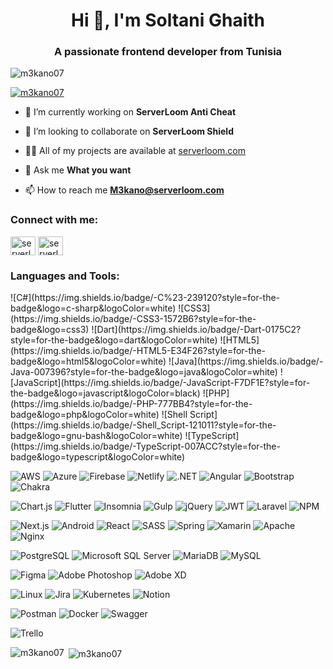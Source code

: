 <h1 align="center">Hi 👋, I'm Soltani Ghaith</h1>
<h3 align="center">A passionate frontend developer from Tunisia</h3>

<p align="left"> <img src="https://komarev.com/ghpvc/?username=m3kano07&label=Profile%20views&color=0e75b6&style=flat" alt="m3kano07" /> </p>

<p align="left"> <a href="https://github.com/ryo-ma/github-profile-trophy"><img src="https://github-profile-trophy.vercel.app/?username=m3kano07" alt="m3kano07" /></a> </p>

- 🔭 I’m currently working on **ServerLoom Anti Cheat**

- 👯 I’m looking to collaborate on **ServerLoom Shield**

- 👨‍💻 All of my projects are available at [serverloom.com](serverloom.com)

- 💬 Ask me **What you want**

- 📫 How to reach me **M3kano@serverloom.com**

<h3 align="left">Connect with me:</h3>
<p align="left">
<a href="https://twitter.com/serverloom" target="blank"><img align="center" src="https://raw.githubusercontent.com/rahuldkjain/github-profile-readme-generator/master/src/images/icons/Social/twitter.svg" alt="serverloom" height="30" width="40" /></a>
<a href="https://discord.gg/serverloom" target="blank"><img align="center" src="https://raw.githubusercontent.com/rahuldkjain/github-profile-readme-generator/master/src/images/icons/Social/discord.svg" alt="serverloom" height="30" width="40" /></a>
</p>

<h3 align="left">Languages and Tools:</h3>
<p align="left"> <a> 
![C#](https://img.shields.io/badge/-C%23-239120?style=for-the-badge&logo=c-sharp&logoColor=white)
![CSS3](https://img.shields.io/badge/-CSS3-1572B6?style=for-the-badge&logo=css3)
![Dart](https://img.shields.io/badge/-Dart-0175C2?style=for-the-badge&logo=dart&logoColor=white)
![HTML5](https://img.shields.io/badge/-HTML5-E34F26?style=for-the-badge&logo=html5&logoColor=white)
![Java](https://img.shields.io/badge/-Java-007396?style=for-the-badge&logo=java&logoColor=white)
![JavaScript](https://img.shields.io/badge/-JavaScript-F7DF1E?style=for-the-badge&logo=javascript&logoColor=black)
![PHP](https://img.shields.io/badge/-PHP-777BB4?style=for-the-badge&logo=php&logoColor=white)
![Shell Script](https://img.shields.io/badge/-Shell_Script-121011?style=for-the-badge&logo=gnu-bash&logoColor=white)
![TypeScript](https://img.shields.io/badge/-TypeScript-007ACC?style=for-the-badge&logo=typescript&logoColor=white)

![AWS](https://img.shields.io/badge/-AWS-232F3E?style=for-the-badge&logo=amazon-aws)
![Azure](https://img.shields.io/badge/-Azure-0078D4?style=for-the-badge&logo=microsoft-azure)
![Firebase](https://img.shields.io/badge/-Firebase-FFCA28?style=for-the-badge&logo=firebase&logoColor=black)
![Netlify](https://img.shields.io/badge/-Netlify-00C7B7?style=for-the-badge&logo=netlify)
![.NET](https://img.shields.io/badge/-.NET-512BD4?style=for-the-badge&logo=dotnet)
![Angular](https://img.shields.io/badge/-Angular-DD0031?style=for-the-badge&logo=angular&logoColor=white)
![Bootstrap](https://img.shields.io/badge/-Bootstrap-7952B3?style=for-the-badge&logo=bootstrap)
![Chakra](https://img.shields.io/badge/-Chakra-319795?style=for-the-badge&logo=chakra-ui&logoColor=white)

![Chart.js](https://img.shields.io/badge/-Chart.js-FF6384?style=for-the-badge&logo=chartdotjs&logoColor=white)
![Flutter](https://img.shields.io/badge/-Flutter-02569B?style=for-the-badge&logo=flutter&logoColor=white)
![Insomnia](https://img.shields.io/badge/-Insomnia-4000BF?style=for-the-badge&logo=insomnia&logoColor=white)
![Gulp](https://img.shields.io/badge/-Gulp-CF4647?style=for-the-badge&logo=gulp&logoColor=white)
![jQuery](https://img.shields.io/badge/-jQuery-0769AD?style=for-the-badge&logo=jquery&logoColor=white)
![JWT](https://img.shields.io/badge/-JWT-000000?style=for-the-badge&logo=json-web-tokens&logoColor=white)
![Laravel](https://img.shields.io/badge/-Laravel-FF2D20?style=for-the-badge&logo=laravel&logoColor=white)
![NPM](https://img.shields.io/badge/-NPM-CB3837?style=for-the-badge&logo=npm&logoColor=white)

![Next.js](https://img.shields.io/badge/-Next.js-000000?style=for-the-badge&logo=nextdotjs&logoColor=white)
![Android](https://img.shields.io/badge/-Android-3DDC84?style=for-the-badge&logo=android&logoColor=white)
![React](https://img.shields.io/badge/-React-61DAFB?style=for-the-badge&logo=react&logoColor=black)
![SASS](https://img.shields.io/badge/-SASS-CC6699?style=for-the-badge&logo=sass&logoColor=white)
![Spring](https://img.shields.io/badge/-Spring-6DB33F?style=for-the-badge&logo=spring&logoColor=white)
![Xamarin](https://img.shields.io/badge/-Xamarin-3498DB?style=for-the-badge&logo=xamarin&logoColor=white)
![Apache](https://img.shields.io/badge/-Apache-D22128?style=for-the-badge&logo=apache&logoColor=white)
![Nginx](https://img.shields.io/badge/-Nginx-269539?style=for-the-badge&logo=nginx&logoColor=white)

![PostgreSQL](https://img.shields.io/badge/-PostgreSQL-4169E1?style=for-the-badge&logo=postgresql&logoColor=white)
![Microsoft SQL Server](https://img.shields.io/badge/-Microsoft_SQL_Server-CC2927?style=for-the-badge&logo=microsoft-sql-server&logoColor=white)
![MariaDB](https://img.shields.io/badge/-MariaDB-003545?style=for-the-badge&logo=mariadb&logoColor=white)
![MySQL](https://img.shields.io/badge/-MySQL-4479A1?style=for-the-badge&logo=mysql&logoColor=white)

![Figma](https://img.shields.io/badge/-Figma-F24E1E?style=for-the-badge&logo=figma&logoColor=white)
![Adobe Photoshop](https://img.shields.io/badge/-Adobe_Photoshop-31A8FF?style=for-the-badge&logo=adobe-photoshop&logoColor=white)
![Adobe XD](https://img.shields.io/badge/-Adobe_XD-FF61F6?style=for-the-badge&logo=adobe-xd&logoColor=white)

![Linux](https://img.shields.io/badge/-Linux-FCC624?style=for-the-badge&logo=linux&logoColor=black)
![Jira](https://img.shields.io/badge/-Jira-0052CC?style=for-the-badge&logo=jira&logoColor=white)
![Kubernetes](https://img.shields.io/badge/-Kubernetes-326CE5?style=for-the-badge&logo=kubernetes&logoColor=white)
![Notion](https://img.shields.io/badge/-Notion-000000?style=for-the-badge&logo=notion&logoColor=white)

![Postman](https://img.shields.io/badge/-Postman-FF6C37?style=for-the-badge&logo=postman&logoColor=white)
![Docker](https://img.shields.io/badge/-Docker-2496ED?style=for-the-badge&logo=docker&logoColor=white)
![Swagger](https://img.shields.io/badge/-Swagger-85EA2D?style=for-the-badge&logo=swagger&logoColor=black)

![Trello](https://img.shields.io/badge/-Trello-0052CC?style=for-the-badge&logo=trello&logoColor=white) </a> </p>

<p><img align="left" src="https://github-readme-stats.vercel.app/api/top-langs?username=m3kano07&show_icons=true&locale=en&layout=compact" alt="m3kano07" /></p>

<p>&nbsp;<img align="center" src="https://github-readme-stats.vercel.app/api?username=m3kano07&show_icons=true&locale=en" alt="m3kano07" /></p>


